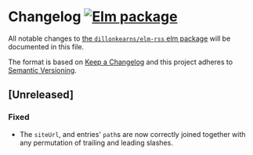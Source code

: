 # Changelog [![Elm package](https://img.shields.io/elm-package/v/dillonkearns/elm-rss.svg)](https://package.elm-lang.org/packages/dillonkearns/elm-rss/latest/)

All notable changes to
[the `dillonkearns/elm-rss` elm package](http://package.elm-lang.org/packages/dillonkearns/elm-rss/latest)
will be documented in this file.

The format is based on [Keep a Changelog](http://keepachangelog.com/en/1.0.0/)
and this project adheres to
[Semantic Versioning](http://semver.org/spec/v2.0.0.html).

## [Unreleased]

### Fixed

- The `siteUrl`, and entries' `path`s are now correctly joined together with any
  permutation of trailing and leading slashes.
